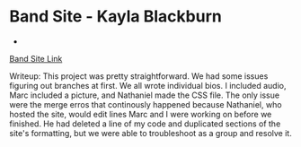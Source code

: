 # Band Site - Kayla Blackburn
-
[Band Site Link](https://ncohen4.github.io/)

Writeup: This project was pretty straightforward. We had some issues figuring out branches at first. We all wrote individual bios. I included audio, Marc included a picture, and Nathaniel made the CSS file. The only issue were the merge erros that continously happened because Nathaniel, who hosted the site, would edit lines Marc and I were working on before we finished. He had deleted a line of my code and duplicated sections of the site's formatting, but we were able to troubleshoot as a group and resolve it.